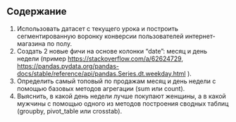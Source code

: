 ## Содержание
1. Использовать датасет с текущего урока и построить сегментированную воронку конверсии пользователей интернет-магазина по полу.
2. Создать 2 новые фичи на основе колонки “date”: месяц и день недели (пример https://stackoverflow.com/a/62624729, https://pandas.pydata.org/pandas-docs/stable/reference/api/pandas.Series.dt.weekday.html ).
3. Определить самый топовый по продажам месяц и день недели с помощью базовых методов агрегации (sum или count).
4. Выяснить, в какой день недели лучше покупают женщины, а в какой мужчины с помощью одного из методов построения сводных таблиц (groupby, pivot_table или crosstab).
